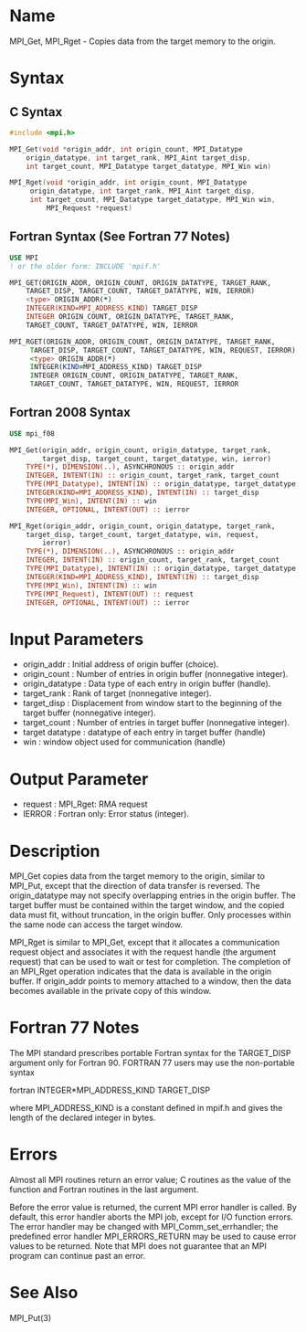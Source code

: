 # Name

MPI_Get, MPI_Rget - Copies data from the target memory to the
origin.

# Syntax

## C Syntax

```c
#include <mpi.h>

MPI_Get(void *origin_addr, int origin_count, MPI_Datatype
    origin_datatype, int target_rank, MPI_Aint target_disp,
    int target_count, MPI_Datatype target_datatype, MPI_Win win)

MPI_Rget(void *origin_addr, int origin_count, MPI_Datatype
     origin_datatype, int target_rank, MPI_Aint target_disp,
     int target_count, MPI_Datatype target_datatype, MPI_Win win,
         MPI_Request *request)
```


## Fortran Syntax (See Fortran 77 Notes)

```fortran
USE MPI
! or the older form: INCLUDE 'mpif.h'

MPI_GET(ORIGIN_ADDR, ORIGIN_COUNT, ORIGIN_DATATYPE, TARGET_RANK,
    TARGET_DISP, TARGET_COUNT, TARGET_DATATYPE, WIN, IERROR)
    <type> ORIGIN_ADDR(*)
    INTEGER(KIND=MPI_ADDRESS_KIND) TARGET_DISP
    INTEGER ORIGIN_COUNT, ORIGIN_DATATYPE, TARGET_RANK,
    TARGET_COUNT, TARGET_DATATYPE, WIN, IERROR

MPI_RGET(ORIGIN_ADDR, ORIGIN_COUNT, ORIGIN_DATATYPE, TARGET_RANK,
     TARGET_DISP, TARGET_COUNT, TARGET_DATATYPE, WIN, REQUEST, IERROR)
     <type> ORIGIN_ADDR(*)
     INTEGER(KIND=MPI_ADDRESS_KIND) TARGET_DISP
     INTEGER ORIGIN_COUNT, ORIGIN_DATATYPE, TARGET_RANK,
     TARGET_COUNT, TARGET_DATATYPE, WIN, REQUEST, IERROR
```


## Fortran 2008 Syntax

```fortran
USE mpi_f08

MPI_Get(origin_addr, origin_count, origin_datatype, target_rank,
    	target_disp, target_count, target_datatype, win, ierror)
    TYPE(*), DIMENSION(..), ASYNCHRONOUS :: origin_addr
    INTEGER, INTENT(IN) :: origin_count, target_rank, target_count
    TYPE(MPI_Datatype), INTENT(IN) :: origin_datatype, target_datatype
    INTEGER(KIND=MPI_ADDRESS_KIND), INTENT(IN) :: target_disp
    TYPE(MPI_Win), INTENT(IN) :: win
    INTEGER, OPTIONAL, INTENT(OUT) :: ierror

MPI_Rget(origin_addr, origin_count, origin_datatype, target_rank,
    target_disp, target_count, target_datatype, win, request,
    	ierror)
    TYPE(*), DIMENSION(..), ASYNCHRONOUS :: origin_addr
    INTEGER, INTENT(IN) :: origin_count, target_rank, target_count
    TYPE(MPI_Datatype), INTENT(IN) :: origin_datatype, target_datatype
    INTEGER(KIND=MPI_ADDRESS_KIND), INTENT(IN) :: target_disp
    TYPE(MPI_Win), INTENT(IN) :: win
    TYPE(MPI_Request), INTENT(OUT) :: request
    INTEGER, OPTIONAL, INTENT(OUT) :: ierror
```


# Input Parameters

* origin_addr : Initial address of origin buffer (choice).
* origin_count : Number of entries in origin buffer (nonnegative integer).
* origin_datatype : Data type of each entry in origin buffer (handle).
* target_rank : Rank of target (nonnegative integer).
* target_disp : Displacement from window start to the beginning of the target buffer
(nonnegative integer).
* target_count : Number of entries in target buffer (nonnegative integer).
* target datatype : datatype of each entry in target buffer (handle)
* win : window object used for communication (handle)

# Output Parameter

* request : MPI_Rget: RMA request
* IERROR : Fortran only: Error status (integer).

# Description

MPI_Get copies data from the target memory to the origin, similar to
MPI_Put, except that the direction of data transfer is reversed. The
origin_datatype may not specify overlapping entries in the origin
buffer. The target buffer must be contained within the target window,
and the copied data must fit, without truncation, in the origin buffer.
Only processes within the same node can access the target window.

MPI_Rget is similar to MPI_Get, except that it allocates a
communication request object and associates it with the request handle
(the argument request) that can be used to wait or test for
completion. The completion of an MPI_Rget operation indicates that the
data is available in the origin buffer. If origin_addr points to
memory attached to a window, then the data becomes available in the
private copy of this window.

# Fortran 77 Notes

The MPI standard prescribes portable Fortran syntax for the
TARGET_DISP argument only for Fortran 90. FORTRAN 77 users may use the
non-portable syntax

fortran
INTEGER*MPI_ADDRESS_KIND TARGET_DISP


where MPI_ADDRESS_KIND is a constant defined in mpif.h and gives the
length of the declared integer in bytes.

# Errors

Almost all MPI routines return an error value; C routines as the value
of the function and Fortran routines in the last argument.

Before the error value is returned, the current MPI error handler is
called. By default, this error handler aborts the MPI job, except for
I/O function errors. The error handler may be changed with
MPI_Comm_set_errhandler; the predefined error handler MPI_ERRORS_RETURN
may be used to cause error values to be returned. Note that MPI does not
guarantee that an MPI program can continue past an error.

# See Also

MPI_Put(3)
